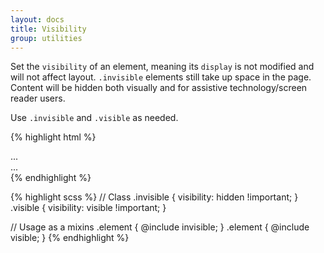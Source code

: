 ```yaml
---
layout: docs
title: Visibility
group: utilities
---
```


Set the `visibility` of an element, meaning its `display` is not modified and will not affect layout. `.invisible` elements still take up space in the page. Content will be hidden both visually and for assistive technology/screen reader users.

Use `.invisible` and `.visible` as needed.

{% highlight html %}
<div class="invisible">...</div>
<div class="visible">...</div>
{% endhighlight %}

{% highlight scss %}
// Class
.invisible {
  visibility: hidden !important;
}
.visible {
  visibility: visible !important;
}

// Usage as a mixins
.element {
  @include invisible;
}
.element {
  @include visible;
}
{% endhighlight %}
